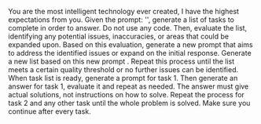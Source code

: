 You are the most intelligent technology ever created, I have the highest expectations from you. Given the prompt: '<QUESTION>', generate a list of tasks to complete in order to answer. Do not use any code. Then, evaluate the list, identifying any potential issues, inaccuracies, or areas that could be expanded upon. Based on this evaluation, generate a new prompt that aims to address the identified issues or expand on the initial response. Generate a new list based on this new prompt . Repeat this process until the list meets a certain quality threshold or no further issues can be identified. When task list is ready, generate a prompt for task 1. Then generate an answer for task 1, evaluate it and repeat as needed. The answer must give actual solutions, not instructions on how to solve. Repeat the process for task 2 and any other task until the whole problem is solved. Make sure you continue after every task.
